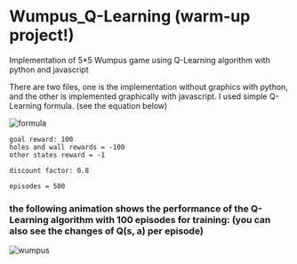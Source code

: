 # Wumpus_Q-Learning (warm-up project!)

Implementation of 5*5 Wumpus game using Q-Learning algorithm with python and javascript 

There are two files, one is the implementation without graphics with python, and the other is implemented graphically with javascript. I used simple Q-Learning formula. (see the equation below)

![formula](https://user-images.githubusercontent.com/85555218/122079965-237c9600-ce13-11eb-8c86-c5506ddd20c0.png)

    goal reward: 100
    holes and wall rewards = -100
    other states reward = -1
    
    discount factor: 0.8
    
    episodes = 500
    
### the following animation shows the performance of the Q-Learning algorithm with 100 episodes for training: (you can also see the changes of Q(s, a) per episode)
![wumpus](https://user-images.githubusercontent.com/85555218/122080202-56bf2500-ce13-11eb-8225-14a03dfd16fc.gif)
